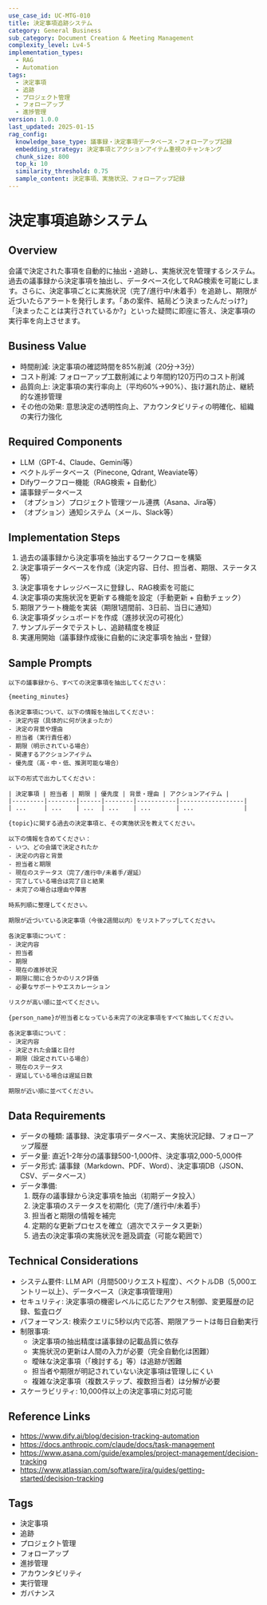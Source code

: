 ```yaml
---
use_case_id: UC-MTG-010
title: 決定事項追跡システム
category: General Business
sub_category: Document Creation & Meeting Management
complexity_level: Lv4-5
implementation_types:
  - RAG
  - Automation
tags:
  - 決定事項
  - 追跡
  - プロジェクト管理
  - フォローアップ
  - 進捗管理
version: 1.0.0
last_updated: 2025-01-15
rag_config:
  knowledge_base_type: 議事録・決定事項データベース・フォローアップ記録
  embedding_strategy: 決定事項とアクションアイテム重視のチャンキング
  chunk_size: 800
  top_k: 10
  similarity_threshold: 0.75
  sample_content: 決定事項、実施状況、フォローアップ記録
---
```


# 決定事項追跡システム

## Overview

会議で決定された事項を自動的に抽出・追跡し、実施状況を管理するシステム。過去の議事録から決定事項を抽出し、データベース化してRAG検索を可能にします。さらに、決定事項ごとに実施状況（完了/進行中/未着手）を追跡し、期限が近づいたらアラートを発行します。「あの案件、結局どう決まったんだっけ?」「決まったことは実行されているか?」といった疑問に即座に答え、決定事項の実行率を向上させます。

## Business Value

- 時間削減: 決定事項の確認時間を85%削減（20分→3分）
- コスト削減: フォローアップ工数削減により年間約120万円のコスト削減
- 品質向上: 決定事項の実行率向上（平均60%→90%）、抜け漏れ防止、継続的な進捗管理
- その他の効果: 意思決定の透明性向上、アカウンタビリティの明確化、組織の実行力強化

## Required Components

- LLM（GPT-4、Claude、Gemini等）
- ベクトルデータベース（Pinecone, Qdrant, Weaviate等）
- Difyワークフロー機能（RAG検索 + 自動化）
- 議事録データベース
- （オプション）プロジェクト管理ツール連携（Asana、Jira等）
- （オプション）通知システム（メール、Slack等）

## Implementation Steps

1. 過去の議事録から決定事項を抽出するワークフローを構築
2. 決定事項データベースを作成（決定内容、日付、担当者、期限、ステータス等）
3. 決定事項をナレッジベースに登録し、RAG検索を可能に
4. 決定事項の実施状況を更新する機能を設定（手動更新 + 自動チェック）
5. 期限アラート機能を実装（期限1週間前、3日前、当日に通知）
6. 決定事項ダッシュボードを作成（進捗状況の可視化）
7. サンプルデータでテストし、追跡精度を検証
8. 実運用開始（議事録作成後に自動的に決定事項を抽出・登録）

## Sample Prompts

```
以下の議事録から、すべての決定事項を抽出してください：

{meeting_minutes}

各決定事項について、以下の情報を抽出してください：
- 決定内容（具体的に何が決まったか）
- 決定の背景や理由
- 担当者（実行責任者）
- 期限（明示されている場合）
- 関連するアクションアイテム
- 優先度（高・中・低、推測可能な場合）

以下の形式で出力してください：

| 決定事項 | 担当者 | 期限 | 優先度 | 背景・理由 | アクションアイテム |
|---------|--------|------|--------|-----------|------------------|
| ...     | ...    | ...  | ...    | ...       | ...              |
```

```
{topic}に関する過去の決定事項と、その実施状況を教えてください。

以下の情報を含めてください：
- いつ、どの会議で決定されたか
- 決定の内容と背景
- 担当者と期限
- 現在のステータス（完了/進行中/未着手/遅延）
- 完了している場合は完了日と結果
- 未完了の場合は理由や障害

時系列順に整理してください。
```

```
期限が近づいている決定事項（今後2週間以内）をリストアップしてください。

各決定事項について：
- 決定内容
- 担当者
- 期限
- 現在の進捗状況
- 期限に間に合うかのリスク評価
- 必要なサポートやエスカレーション

リスクが高い順に並べてください。
```

```
{person_name}が担当者となっている未完了の決定事項をすべて抽出してください。

各決定事項について：
- 決定内容
- 決定された会議と日付
- 期限（設定されている場合）
- 現在のステータス
- 遅延している場合は遅延日数

期限が近い順に並べてください。
```

## Data Requirements

- データの種類: 議事録、決定事項データベース、実施状況記録、フォローアップ履歴
- データ量: 直近1-2年分の議事録500-1,000件、決定事項2,000-5,000件
- データ形式: 議事録（Markdown、PDF、Word）、決定事項DB（JSON、CSV、データベース）
- データ準備:
  1. 既存の議事録から決定事項を抽出（初期データ投入）
  2. 決定事項のステータスを初期化（完了/進行中/未着手）
  3. 担当者と期限の情報を補完
  4. 定期的な更新プロセスを確立（週次でステータス更新）
  5. 過去の決定事項の実施状況を遡及調査（可能な範囲で）

## Technical Considerations

- システム要件: LLM API（月間500リクエスト程度）、ベクトルDB（5,000エントリー以上）、データベース（決定事項管理用）
- セキュリティ: 決定事項の機密レベルに応じたアクセス制御、変更履歴の記録、監査ログ
- パフォーマンス: 検索クエリに5秒以内で応答、期限アラートは毎日自動実行
- 制限事項:
  - 決定事項の抽出精度は議事録の記載品質に依存
  - 実施状況の更新は人間の入力が必要（完全自動化は困難）
  - 曖昧な決定事項（「検討する」等）は追跡が困難
  - 担当者や期限が明記されていない決定事項は管理しにくい
  - 複雑な決定事項（複数ステップ、複数担当者）は分解が必要
- スケーラビリティ: 10,000件以上の決定事項に対応可能

## Reference Links

- https://www.dify.ai/blog/decision-tracking-automation
- https://docs.anthropic.com/claude/docs/task-management
- https://www.asana.com/guide/examples/project-management/decision-tracking
- https://www.atlassian.com/software/jira/guides/getting-started/decision-tracking

## Tags

- 決定事項
- 追跡
- プロジェクト管理
- フォローアップ
- 進捗管理
- アカウンタビリティ
- 実行管理
- ガバナンス
